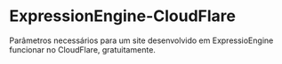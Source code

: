 # ExpressionEngine-CloudFlare
Parâmetros necessários para um site desenvolvido em ExpressioEngine funcionar no CloudFlare, gratuitamente.
